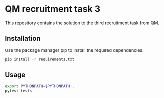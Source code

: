 # QM recruitment task 3

This repository contains the solution to the third recruitment task from QM. 

## Installation 

Use the package manager pip to install the required dependencies.

```bash
pip install -r requirements.txt
```

## Usage

```bash
export PYTHONPATH=$PYTHONPATH:.
pytest tests
```
